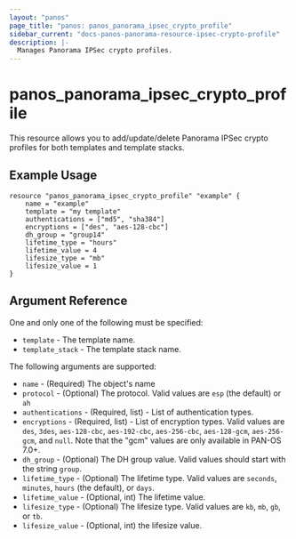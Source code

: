 ```yaml
---
layout: "panos"
page_title: "panos: panos_panorama_ipsec_crypto_profile"
sidebar_current: "docs-panos-panorama-resource-ipsec-crypto-profile"
description: |-
  Manages Panorama IPSec crypto profiles.
---
```


# panos_panorama_ipsec_crypto_profile

This resource allows you to add/update/delete Panorama IPSec crypto profiles
for both templates and template stacks.

## Example Usage

```hcl
resource "panos_panorama_ipsec_crypto_profile" "example" {
    name = "example"
    template = "my template"
    authentications = ["md5", "sha384"]
    encryptions = ["des", "aes-128-cbc"]
    dh_group = "group14"
    lifetime_type = "hours"
    lifetime_value = 4
    lifesize_type = "mb"
    lifesize_value = 1
}
```

## Argument Reference

One and only one of the following must be specified:

* `template` - The template name.
* `template_stack` - The template stack name.

The following arguments are supported:

* `name` - (Required) The object's name
* `protocol` - (Optional) The protocol.  Valid values are `esp` (the default)
  or `ah`
* `authentications` - (Required, list) - List of authentication types.
* `encryptions` - (Required, list) - List of encryption types.  Valid values
  are `des`, `3des`, `aes-128-cbc`, `aes-192-cbc`, `aes-256-cbc`, `aes-128-gcm`,
  `aes-256-gcm`, and `null`.  Note that the "gcm" values are only available in
  PAN-OS 7.0+.
* `dh_group` - (Optional) The DH group value.  Valid values should start with
  the string `group`.
* `lifetime_type` - (Optional) The lifetime type.  Valid values are `seconds`,
  `minutes`, `hours` (the default), or `days`.
* `lifetime_value` - (Optional, int) The lifetime value.
* `lifesize_type` - (Optional) The lifesize type.  Valid values are `kb`, `mb`,
  `gb`, or `tb`.
* `lifesize_value` - (Optional, int) the lifesize value.
